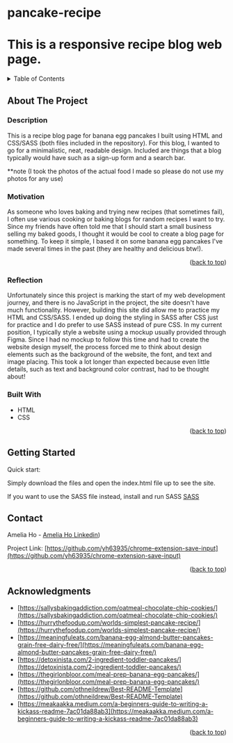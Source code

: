 # pancake-recipe
# This is a responsive recipe blog web page.

<!-- TABLE OF CONTENTS -->
<details>
  <summary>Table of Contents</summary>
  <ol>
    <li>
      <a href="#about-the-project">About The Project</a>
      <ul>
        <li><a href="#motivation">Motivation</a></li>
        <li><a href="#reflection">Reflection</a></li>
        <li><a href="#built-with">Built With</a></li>
      </ul>
    </li>
    <li><a href="#getting-started">Getting Started</a></li>
    <li><a href="#contact">Contact</a></li>
    <li><a href="#acknowledgments">Acknowledgments</a></li>
  </ol>
</details>



<!-- ABOUT THE PROJECT -->
## About The Project

### Description
This is a recipe blog page for banana egg pancakes I built using HTML and CSS/SASS (both files included in the repository). For this blog, I wanted to go for a minimalistic, neat, readable design. Included are things that a blog typically would have such as a sign-up form and a search bar. 

**note (I took the photos of the actual food I made so please do not use my photos for any use)

### Motivation
As someone who loves baking and trying new recipes (that sometimes fail), I often use various cooking or baking blogs for random recipes I want to try. Since my friends have often told me that I should start a small business selling my baked goods, I thought it would be cool to create a blog page for something. To keep it simple, I based it on some banana egg pancakes I've made several times in the past (they are healthy and delicious btw!). 


<p align="right">(<a href="#readme-top">back to top</a>)</p>

### Reflection
Unfortunately since this project is marking the start of my web development journey, and there is no JavaScript in the project, the site doesn't have much functionality. However, building this site did allow me to practice my HTML and CSS/SASS. I ended up doing the styling in SASS after CSS just for practice and I do prefer to use SASS instead of pure CSS. In my current position, I typically style a website using a mockup usually provided through Figma. Since I had no mockup to follow this time and had to create the website design myself, the process forced me to think about design elements such as the background of the website, the font, and text and image placing. This took a lot longer than expected because even little details, such as text and background color contrast, had to be thought about! 

### Built With

* HTML
* CSS
<p align="right">(<a href="#readme-top">back to top</a>)</p>

<!-- GETTING STARTED -->
## Getting Started

Quick start:

Simply download the files and open the index.html file up to see the site.

If you want to use the SASS file instead, install and run SASS [SASS](https://sass-lang.com/install/)

<!-- CONTACT -->
## Contact

Amelia Ho - [Amelia Ho Linkedin](https://www.linkedin.com/in/ameliahoyp/))

Project Link: [https://github.com/yh63935/chrome-extension-save-input](https://github.com/yh63935/chrome-extension-save-input)

<p align="right">(<a href="#readme-top">back to top</a>)</p>


<!-- ACKNOWLEDGMENTS -->
## Acknowledgments

* [https://sallysbakingaddiction.com/oatmeal-chocolate-chip-cookies/](https://sallysbakingaddiction.com/oatmeal-chocolate-chip-cookies/)
* [https://hurrythefoodup.com/worlds-simplest-pancake-recipe/](https://hurrythefoodup.com/worlds-simplest-pancake-recipe/)
* [https://meaningfuleats.com/banana-egg-almond-butter-pancakes-grain-free-dairy-free/](https://meaningfuleats.com/banana-egg-almond-butter-pancakes-grain-free-dairy-free/)
* [https://detoxinista.com/2-ingredient-toddler-pancakes/](https://detoxinista.com/2-ingredient-toddler-pancakes/)
* [https://thegirlonbloor.com/meal-prep-banana-egg-pancakes/](https://thegirlonbloor.com/meal-prep-banana-egg-pancakes/)
* [https://github.com/othneildrew/Best-README-Template](https://github.com/othneildrew/Best-README-Template)
* [https://meakaakka.medium.com/a-beginners-guide-to-writing-a-kickass-readme-7ac01da88ab3](https://meakaakka.medium.com/a-beginners-guide-to-writing-a-kickass-readme-7ac01da88ab3)

<p align="right">(<a href="#readme-top">back to top</a>)</p>




